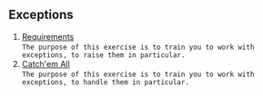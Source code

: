 ##  Exceptions
1. [Requirements](https://github.com/Bublik202/Java_Basics_ENG/tree/main/Exceptions/requirements) <br/> ```The purpose of this exercise is to train you to work with exceptions, to raise them in particular.```
2. [Catch'em All](https://github.com/Bublik202/Java_Basics_ENG/tree/main/Exceptions/catch-em-all) <br/> ```The purpose of this exercise is to train you to work with exceptions, to handle them in particular.```
